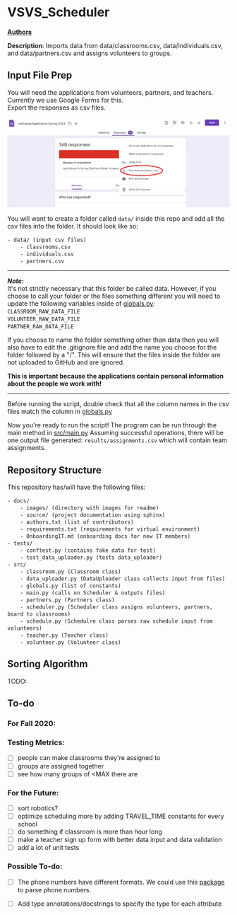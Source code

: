 # VSVS_Scheduler

[**Authors**](docs/authors.txt) 

**Description**: Imports data from data/classrooms.csv, data/individuals.csv, and data/partners.csv and assigns
 volunteers to groups. 

## Input File Prep
You will need the applications from volunteers, partners, and teachers. 
Currently we use Google Forms for this. 
\
Export the responses as csv files.

![csv_file_download](docs/images/csv_download.png)

You will want to create a folder called `data/` inside this repo and add all the csv files into the folder. It should look like so:
```
- data/ (input csv files)
    - classrooms.csv
    - individuals.csv
    - partners.csv
```
---
***Note:*** \
It's not strictly necessary that this folder be called data.
However, if you choose to call your folder or the files something different you will need to update the following variables inside of [globals.py](src/globals.py):\
`CLASSROOM_RAW_DATA_FILE` 
\
`VOLUNTEER_RAW_DATA_FILE`
\
`PARTNER_RAW_DATA_FILE`

If you choose to name the folder something other than data then you will
also have to edit the .gitignore file and add the name you choose for the folder followed by a "/". 
This will ensure that the files inside the folder are not uploaded to GitHub and are ignored. 

**This is important because the applications contain personal information about the people we work with!**  

----

Before running the script, double check that all the column names in the csv files match the column in [globals.py](src/globals.py)

Now you're ready to run the script!
The program can be run through the main method in
 [src/main.py](src/main.py) 
 Assuming successful operations, there will be one output file generated: `results/assignments.csv` which will contain team assignments. 

 
## Repository Structure

This repository has/will have the following files:
```
- docs/
    - images/ (directory with images for readme)
    - source/ (project documentation using sphinx)
    - authors.txt (list of contributors)
    - requirements.txt (requirements for virtual environment)
    - OnboardingIT.md (onboarding docs for new IT members)
- tests/
    - conftest.py (contains fake data for test)
    - test_data_uploader.py (tests data_uploader)
- src/
    - classroom.py (Classroom class)
    - data_uploader.py (DataUploader class collects input from files)
    - globals.py (list of constants)
    - main.py (calls on Scheduler & outputs files)
    - partners.py (Partners class)
    - scheduler.py (Scheduler class assigns volunteers, partners, board to classrooms)
    - schedule.py (Schedulre class parses raw schedule input from volunteers)
    - teacher.py (Teacher class)
    - volunteer.py (Volunteer class) 
```
 
 
## Sorting Algorithm

TODO:

## To-do
 
### For Fall 2020:

### Testing Metrics:
- [ ] people can make classrooms they're assigned to
- [ ] groups are assigned together
- [ ] see how many groups of <MAX there are

### For the Future:

- [ ] sort robotics?
- [ ] optimize scheduling more by adding TRAVEL_TIME constants for every school
- [ ] do something if classroom is more than hour long
- [ ] make a teacher sign up form with better data input and data validation
- [ ] add a lot of unit tests

### Possible To-do:
- [ ] The phone numbers have different formats. We could use this [package](https://pypi.org/project/phonenumbers/) to parse phone numbers.
- [ ] Add type annotations/docstrings to specify the type for each attribute
 
 
